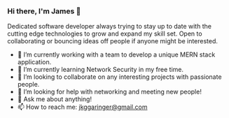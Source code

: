 ### Hi there, I'm James 👋


Dedicated software developer always trying to stay up to date with the cutting edge technologies to grow and expand my skill set. Open to collaborating or bouncing ideas off people if anyone might be interested.  


- 🔭 I’m currently working with a team to develop a unique MERN stack application.   
- 🌱 I’m currently learning Network Security in my free time.
- 👯 I’m looking to collaborate on any interesting projects with passionate people.
- 🤔 I’m looking for help with networking and meeting new people!
- 💬 Ask me about anything!
- 📫 How to reach me: [jkggaringer@gmail.com](mailto:jkggaringer@gmail.com)


